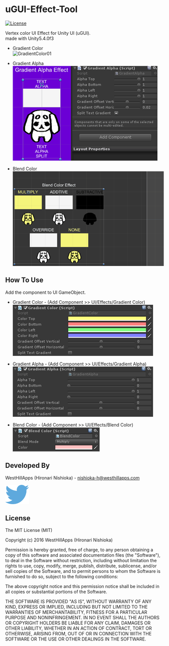 uGUI-Effect-Tool
======

[![License](https://img.shields.io/badge/license-MIT-blue.svg?style=flat)](http://opensource.org/licenses/mit-license.php)

Vertex color UI Effect for Unity UI (uGUI).  
made with Unity5.4.0f3

* Gradient Color  
![GradientColor01](https://raw.githubusercontent.com/WestHillApps/westhillapps.github.io/master/res/ugui-effect-tool_gradient_color01.gif)

* Gradient Alpha  
![GradientAlpha01](https://raw.githubusercontent.com/WestHillApps/westhillapps.github.io/master/res/ugui-effect-tool_gradient_alpha01.gif)

* Blend Color  
![Blend01](https://raw.githubusercontent.com/WestHillApps/westhillapps.github.io/master/res/ugui-effect-tool_blend01.gif)

How To Use
-------
Add the component to UI GameObject.

* Gradient Color - (Add Component >> UI/Effects/Gradient Color)  
![GradientColor02](https://raw.githubusercontent.com/WestHillApps/westhillapps.github.io/master/res/ugui-effect-tool_gradient_color02.png)

* Gradient Alpha - (Add Component >> UI/Effects/Gradient Alpha)  
![GradientColor02](https://raw.githubusercontent.com/WestHillApps/westhillapps.github.io/master/res/ugui-effect-tool_gradient_alpha02.png)

* Blend Color - (Add Component >> UI/Effects/Blend Color)    
![Blend02](https://raw.githubusercontent.com/WestHillApps/westhillapps.github.io/master/res/ugui-effect-tool_blend02.png)
  

Developed By
-------
WestHillApps (Hironari Nishioka) - <nishioka-h@westhillapps.com>

<a href="https://twitter.com/westhillapps">
<img alt="Follow me on Twitter"
src="https://raw.githubusercontent.com/WestHillApps/westhillapps.github.io/master/res/twitter.png" width="75"/>
</a>

License
-------
The MIT License (MIT)

Copyright (c) 2016 WestHillApps (Hironari Nishioka)

Permission is hereby granted, free of charge, to any person obtaining a copy
of this software and associated documentation files (the "Software"), to deal
in the Software without restriction, including without limitation the rights
to use, copy, modify, merge, publish, distribute, sublicense, and/or sell
copies of the Software, and to permit persons to whom the Software is
furnished to do so, subject to the following conditions:

The above copyright notice and this permission notice shall be included in
all copies or substantial portions of the Software.

THE SOFTWARE IS PROVIDED "AS IS", WITHOUT WARRANTY OF ANY KIND, EXPRESS OR
IMPLIED, INCLUDING BUT NOT LIMITED TO THE WARRANTIES OF MERCHANTABILITY,
FITNESS FOR A PARTICULAR PURPOSE AND NONINFRINGEMENT. IN NO EVENT SHALL THE
AUTHORS OR COPYRIGHT HOLDERS BE LIABLE FOR ANY CLAIM, DAMAGES OR OTHER
LIABILITY, WHETHER IN AN ACTION OF CONTRACT, TORT OR OTHERWISE, ARISING FROM,
OUT OF OR IN CONNECTION WITH THE SOFTWARE OR THE USE OR OTHER DEALINGS IN
THE SOFTWARE.
